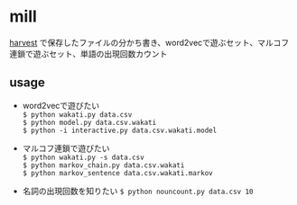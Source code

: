 # mill
[harvest](https://github.com/yasacurry/harvest) で保存したファイルの分かち書き、word2vecで遊ぶセット、マルコフ連鎖で遊ぶセット、単語の出現回数カウント

## usage 
- word2vecで遊びたい  
`$ python wakati.py data.csv`  
`$ python model.py data.csv.wakati`  
`$ python -i interactive.py data.csv.wakati.model`

- マルコフ連鎖で遊びたい  
`$ python wakati.py -s data.csv`  
`$ python markov_chain.py data.csv.wakati`  
`$ python markov_sentence data.csv.wakati.markov`

- 名詞の出現回数を知りたい
`$ python nouncount.py data.csv 10`
